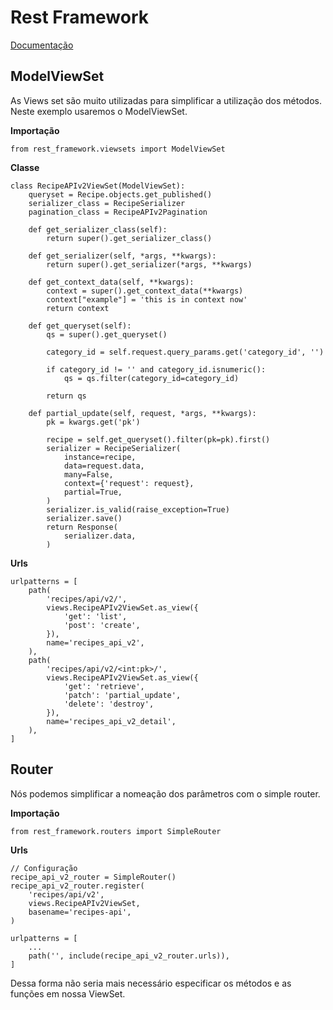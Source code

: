 # Rest Framework

[Documentação](https://www.django-rest-framework.org/api-guide/viewsets/)

## ModelViewSet
As Views set são muito utilizadas para simplificar a utilização dos métodos. Neste exemplo usaremos o ModelViewSet.

**Importação**
```
from rest_framework.viewsets import ModelViewSet
```

**Classe**
```
class RecipeAPIv2ViewSet(ModelViewSet):
    queryset = Recipe.objects.get_published()
    serializer_class = RecipeSerializer
    pagination_class = RecipeAPIv2Pagination

    def get_serializer_class(self):
        return super().get_serializer_class()

    def get_serializer(self, *args, **kwargs):
        return super().get_serializer(*args, **kwargs)

    def get_context_data(self, **kwargs):
        context = super().get_context_data(**kwargs)
        context["example"] = 'this is in context now'
        return context

    def get_queryset(self):
        qs = super().get_queryset()

        category_id = self.request.query_params.get('category_id', '')

        if category_id != '' and category_id.isnumeric():
            qs = qs.filter(category_id=category_id)

        return qs

    def partial_update(self, request, *args, **kwargs):
        pk = kwargs.get('pk')

        recipe = self.get_queryset().filter(pk=pk).first()
        serializer = RecipeSerializer(
            instance=recipe,
            data=request.data,
            many=False,
            context={'request': request},
            partial=True,
        )
        serializer.is_valid(raise_exception=True)
        serializer.save()
        return Response(
            serializer.data,
        )
```

**Urls**
```
urlpatterns = [
    path(
        'recipes/api/v2/',
        views.RecipeAPIv2ViewSet.as_view({
            'get': 'list',
            'post': 'create',
        }),
        name='recipes_api_v2',
    ),
    path(
        'recipes/api/v2/<int:pk>/',
        views.RecipeAPIv2ViewSet.as_view({
            'get': 'retrieve',
            'patch': 'partial_update',
            'delete': 'destroy',
        }),
        name='recipes_api_v2_detail',
    ),
] 
```

## Router

Nós podemos simplificar a nomeação dos parâmetros com o simple router.

**Importação**
```
from rest_framework.routers import SimpleRouter
```

**Urls**
```
// Configuração
recipe_api_v2_router = SimpleRouter()
recipe_api_v2_router.register(
    'recipes/api/v2',
    views.RecipeAPIv2ViewSet,
    basename='recipes-api',
)

urlpatterns = [
    ...
    path('', include(recipe_api_v2_router.urls)),
]
```

Dessa forma não seria mais necessário especificar os métodos e as funções em nossa ViewSet.